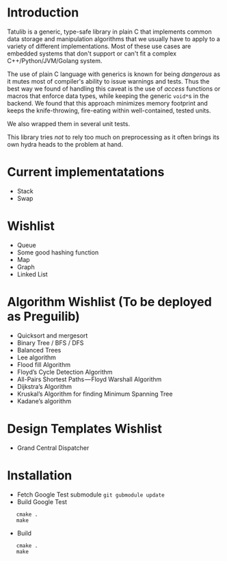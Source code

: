 # Introduction

Tatulib is a generic, type-safe library in plain C that implements common data storage and manipulation algorithms that we usually have to apply to a variety of different implementations. Most of these use cases are embedded systems that don't support or can't fit a complex C++/Python/JVM/Golang system. 

The use of plain C language with generics is known for being _dangerous_ as it mutes most of compiler's ability to issue warnings and tests. Thus the best way we found of handling this caveat is the use of _access_ functions or macros that enforce data types, while keeping the generic `void*`s in the backend. We found that this approach minimizes memory footprint and keeps the knife-throwing, fire-eating within well-contained, tested units.

We also wrapped them in several unit tests.

This library tries *not* to rely too much on preprocessing as it often brings its own hydra heads to the problem at hand.

# Current implementatations
- Stack
- Swap

# Wishlist 
- Queue
- Some good hashing function
- Map
- Graph
- Linked List

# Algorithm Wishlist (To be deployed as Preguilib)

- Quicksort and mergesort
- Binary Tree / BFS / DFS
- Balanced Trees
- Lee algorithm
- Flood fill Algorithm
- Floyd’s Cycle Detection Algorithm
- All-Pairs Shortest Paths — Floyd Warshall Algorithm
- Dijkstra’s Algorithm
- Kruskal’s Algorithm for finding Minimum Spanning Tree
- Kadane’s algorithm

# Design Templates Wishlist

- Grand Central Dispatcher

# Installation

- Fetch Google Test submodule
```git gubmodule update```
- Build Google Test
```cd googletest
   cmake .
   make
```
- Build
```cd <your clone repo>
   cmake .
   make
```
